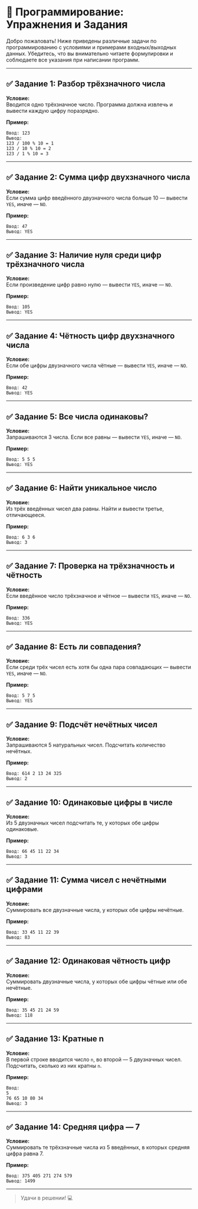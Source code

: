 # 🧠 Программирование: Упражнения и Задания

Добро пожаловать! Ниже приведены различные задачи по программированию с условиями и примерами входных/выходных данных. Убедитесь, что вы внимательно читаете формулировки и соблюдаете все указания при написании программ.

---

## ✅ Задание 1: Разбор трёхзначного числа
**Условие:**  
Вводится одно трёхзначное число. Программа должна извлечь и вывести каждую цифру поразрядно.

**Пример:**
```
Ввод: 123
Вывод:
123 / 100 % 10 = 1
123 / 10 % 10 = 2
123 / 1 % 10 = 3
```

---

## ✅ Задание 2: Сумма цифр двухзначного числа
**Условие:**  
Если сумма цифр введённого двузначного числа больше 10 — вывести `YES`, иначе — `NO`.

**Пример:**
```
Ввод: 47
Вывод: YES
```

---

## ✅ Задание 3: Наличие нуля среди цифр трёхзначного числа
**Условие:**  
Если произведение цифр равно нулю — вывести `YES`, иначе — `NO`.

**Пример:**
```
Ввод: 105
Вывод: YES
```

---

## ✅ Задание 4: Чётность цифр двухзначного числа
**Условие:**  
Если обе цифры двузначного числа чётные — вывести `YES`, иначе — `NO`.

**Пример:**
```
Ввод: 42
Вывод: YES
```

---

## ✅ Задание 5: Все числа одинаковы?
**Условие:**  
Запрашиваются 3 числа. Если все равны — вывести `YES`, иначе — `NO`.

**Пример:**
```
Ввод: 5 5 5
Вывод: YES
```

---

## ✅ Задание 6: Найти уникальное число
**Условие:**  
Из трёх введённых чисел два равны. Найти и вывести третье, отличающееся.

**Пример:**
```
Ввод: 6 3 6
Вывод: 3
```

---

## ✅ Задание 7: Проверка на трёхзначность и чётность
**Условие:**  
Если введённое число трёхзначное и чётное — вывести `YES`, иначе — `NO`.

**Пример:**
```
Ввод: 336
Вывод: YES
```

---

## ✅ Задание 8: Есть ли совпадения?
**Условие:**  
Если среди трёх чисел есть хотя бы одна пара совпадающих — вывести `YES`, иначе — `NO`.

**Пример:**
```
Ввод: 5 7 5
Вывод: YES
```

---

## ✅ Задание 9: Подсчёт нечётных чисел
**Условие:**  
Запрашиваются 5 натуральных чисел. Подсчитать количество нечётных.

**Пример:**
```
Ввод: 614 2 13 24 325
Вывод: 2
```

---

## ✅ Задание 10: Одинаковые цифры в числе
**Условие:**  
Из 5 двузначных чисел подсчитать те, у которых обе цифры одинаковые.

**Пример:**
```
Ввод: 66 45 11 22 34
Вывод: 3
```

---

## ✅ Задание 11: Сумма чисел с нечётными цифрами
**Условие:**  
Суммировать все двузначные числа, у которых обе цифры нечётные.

**Пример:**
```
Ввод: 33 45 11 22 39
Вывод: 83
```

---

## ✅ Задание 12: Одинаковая чётность цифр
**Условие:**  
Суммировать двузначные числа, у которых обе цифры чётные или обе нечётные.

**Пример:**
```
Ввод: 35 45 21 24 59
Вывод: 118
```

---

## ✅ Задание 13: Кратные n
**Условие:**  
В первой строке вводится число `n`, во второй — 5 двузначных чисел. Подсчитать, сколько из них кратны `n`.

**Пример:**
```
Ввод:
5
76 65 10 80 34
Вывод: 3
```

---

## ✅ Задание 14: Средняя цифра — 7
**Условие:**  
Суммировать те трёхзначные числа из 5 введённых, в которых средняя цифра равна 7.

**Пример:**
```
Ввод: 375 405 271 274 579
Вывод: 1499
```

---

> Удачи в решении! 💻